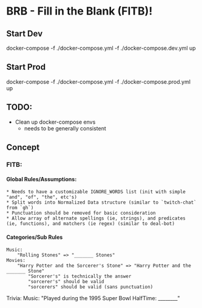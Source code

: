 # BRB - Fill in the Blank (FITB)!

## Start Dev

docker-compose -f ./docker-compose.yml -f ./docker-compose.dev.yml up



## Start Prod

docker-compose -f ./docker-compose.yml -f ./docker-compose.prod.yml up

## TODO:

* Clean up docker-compose envs
  * needs to be generally consistent

## Concept

### FITB:

#### Global Rules/Assumptions:
    * Needs to have a customizable IGNORE_WORDS list (init with simple "and", "of", "the", etc's)
    * Split words into Normalized Data structure (similar to `twitch-chat` from `gh`)
    * Punctuation should be removed for basic consideration
    * Allow array of alternate spellings (ie, strings), and predicates (ie, functions), and matchers (ie regex) (similar to deal-bot)

#### Categories/Sub Rules
    Music:
        "Rolling Stones" => "_______ Stones"
    Movies:
        "Harry Potter and the Sorcerer's Stone" => "Harry Potter and the _______ Stone"
            "Sorcerer's" is technically the answer
            "sorcerer's" should be valid
            "sorcerers" should be valid (sans punctuation)


Trivia:
    Music:
        "Played during the 1995 Super Bowl HalfTime: ________"

